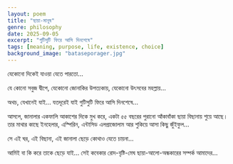 ```yaml
---
layout: poem
title: "ছায়া-মানুষ"
genre: philosophy
date: 2025-09-05
excerpt: "গুটিসুটি ফিরে আসি দিনশেষে"
tags: [meaning, purpose, life, existence, choice]
background_image: "bataseporager.jpg"
---
```

যেকোনো দিকেই যাওয়া যেতে পারতো...

যে কোনো সবুজ দ্বীপে,  যেকোনো 
জোনাকির উপত্যকায়, যেকোনো 
উৎসবের মহল্লায়...

অথচ, যেখানেই যাই... যতদূরেই যাই
গুটিসুটি ফিরে আসি দিনশেষে...

আসলে, জানালার একফালি আকাশের দিকে
মুখ করে, একটা ৫৫ বছরের পুরানো
আঁকাবাঁকা ছায়া বিছানায় শুয়ে আছে। 
তার মাথার কাছে ইনহেলার, এস্পিরিন, এন্টাসিড
এলপ্রাজোলাম আর শুকিয়ে আসা কিছু জুঁইফুল... 

সে এই ঘর, এই বিছানা,  এই জানালা ছেড়ে 
কোথাও যেতে চায়না...

আমিই বা কি করে তাকে ছেড়ে যাই...
সেই কবেকার রোদ-বৃষ্টি-মেঘ 
ছায়া-আলো-অন্ধকারের সম্পর্ক আমাদের...
